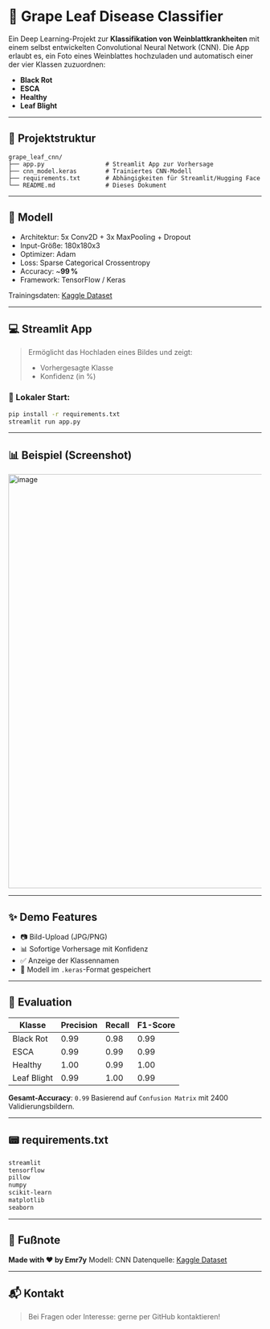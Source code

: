 # 🍇 Grape Leaf Disease Classifier

Ein Deep Learning-Projekt zur **Klassifikation von Weinblattkrankheiten** mit einem selbst entwickelten Convolutional Neural Network (CNN).
Die App erlaubt es, ein Foto eines Weinblattes hochzuladen und automatisch einer der vier Klassen zuzuordnen:

* **Black Rot**
* **ESCA**
* **Healthy**
* **Leaf Blight**

---

## 📁 Projektstruktur

```
grape_leaf_cnn/
├── app.py                 # Streamlit App zur Vorhersage
├── cnn_model.keras        # Trainiertes CNN-Modell
├── requirements.txt       # Abhängigkeiten für Streamlit/Hugging Face
└── README.md              # Dieses Dokument

```

---

## 🧠 Modell

* Architektur: 5x Conv2D + 3x MaxPooling + Dropout
* Input-Größe: 180x180x3
* Optimizer: Adam
* Loss: Sparse Categorical Crossentropy
* Accuracy: \~**99 %**
* Framework: TensorFlow / Keras

Trainingsdaten: [Kaggle Dataset](https://www.kaggle.com/datasets/rm1000/augmented-grape-disease-detection-dataset)

---

## 💻 Streamlit App

> Ermöglicht das Hochladen eines Bildes und zeigt:
>
> * Vorhergesagte Klasse
> * Konfidenz (in %)

### 🔧 Lokaler Start:

```bash
pip install -r requirements.txt
streamlit run app.py
```

---

## 📊 Beispiel (Screenshot)

<img width="622" height="823" alt="image" src="https://github.com/user-attachments/assets/f65b2ff1-62fc-4024-9789-9aa234f8d5da" />


---

## ✨ Demo Features

* 📷 Bild-Upload (JPG/PNG)
* 📊 Sofortige Vorhersage mit Konfidenz
* ✅ Anzeige der Klassennamen
* 📀 Modell im `.keras`-Format gespeichert

---

## 🧠 Evaluation

| Klasse      | Precision | Recall | F1-Score |
| ----------- | --------- | ------ | -------- |
| Black Rot   | 0.99      | 0.98   | 0.99     |
| ESCA        | 0.99      | 0.99   | 0.99     |
| Healthy     | 1.00      | 0.99   | 1.00     |
| Leaf Blight | 0.99      | 1.00   | 0.99     |

**Gesamt-Accuracy**: `0.99`
Basierend auf `Confusion Matrix` mit 2400 Validierungsbildern.

---

## 📟 requirements.txt

```txt
streamlit
tensorflow
pillow
numpy
scikit-learn
matplotlib
seaborn
```

---

## 📌 Fußnote

**Made with ❤️ by Emr7y**
Modell: CNN
Datenquelle: [Kaggle Dataset](https://www.kaggle.com/datasets/rm1000/augmented-grape-disease-detection-dataset)

---

## 📬 Kontakt

> Bei Fragen oder Interesse: gerne per GitHub kontaktieren!

